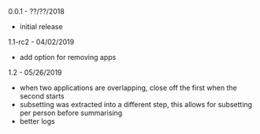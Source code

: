 0.0.1 - ??/??/2018
* initial release

1.1-rc2 - 04/02/2019
* add option for removing apps

1.2 - 05/26/2019
* when two applications are overlapping, close off the first when the second starts
* subsetting was extracted into a different step, this allows for subsetting per person before summarising
* better logs
